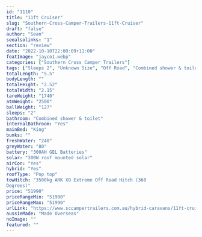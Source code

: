 ```yaml
---
id: "1110"
title: "11ft Cruiser"
slug: "Southern-Cross-Camper-Trailers-11ft-Cruiser"
draft: "false"
author: "Sean"
seealsolinks: "1"
section: "review"
date: "2022-10-10T22:00:09+11:00"
featImage: "jayco1.webp"
categories: ["Southern Cross Camper Trailers"]
tags: ["Sleeps 2", "Unknown Size", "Off Road", "Combined shower & toilet", "Pop top", "50 - 60k"]
totalLength: "5.5"
bodyLength: ""
totalHeight: "2.52"
totalWidth: "2.15"
tareWeight: "1740"
atmWeight: "2500"
ballWeight: "127"
sleeps: "2"
bathroom: "Combined shower & toilet"
internalBathroom: "Yes"
mainBed: "King"
bunks: ""
freshWater: "240"
greyWater: "80"
battery: "300AH GEL Batteries"
solar: "300W roof mounted solar"
airCon: "Yes"
hybrid: "Yes"
roofType: "Pop top"
towHitch: "3500kg ARK XO Extreme Off Road Hitch (360
Degrees)"
price: "51990"
priceRangeMin: "51990"
priceRangeMax: "51990"
urlLink: "https://www.sccampertrailers.com.au/hybrid-caravans/11ft-cruiser-hybrid-off-road-caravan-espresso"
aussieMade: "Made Overseas"
noImage: ""
featured: ""
---
```

